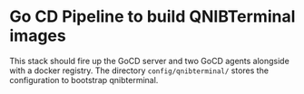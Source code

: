 # Go CD Pipeline to build QNIBTerminal images

This stack should fire up the GoCD server and two GoCD agents alongside with a docker registry.
The directory `config/qnibterminal/` stores the configuration to bootstrap qnibterminal.


